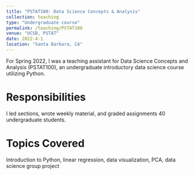 ```yaml
---
title: "PSTAT100: Data Science Concepts & Analysis"
collection: teaching
type: "Undergraduate course"
permalink: /teaching/PSTAT100
venue: "UCSB, PSTAT"
date: 2022-4-1
location: "Santa Barbara, CA"
---
```


For Spring 2022, I was a teaching assistant for Data Science Concepts and Analysis (PSTAT100), an undergraduate introductory data science course utilizing Python.

Responsibilities
======
I led sections, wrote weekly material, and graded assignments 40 undergraduate students.

Topics Covered
======
Introduction to Python, linear regression, data visualization, PCA, data science group project
